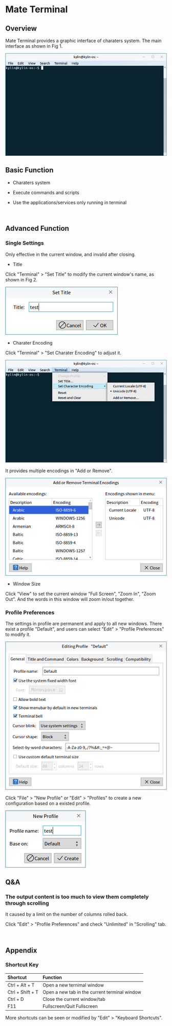 # Mate Terminal
## Overview
Mate Terminal provides a graphic interface of charaters system. The main interface as shown in Fig 1.

![Fig 1 Mate Terminal-big](image/1.png)
<br>

## Basic Function
- Charaters system

- Execute commands and scripts

- Use the applications/services only running in terminal

<br>

## Advanced Function
### Single Settings
Only effective in the current window, and invalid after closing.

- Title

Click "Terminal" > "Set Title" to modify the current window's name, as shown in Fig 2.

![Fig 2 Title](image/2.png)

- Charater Encoding

Click "Terminal" > "Set Charater Encoding" to adjust it.

![Fig 3 Encoding](image/3.png)

It provides multiple encodings in "Add or Remove".

![Fig 4 More encodings](image/4.png)

- Window Size

Click "View" to set the current window "Full Screen", "Zoom In", "Zoom Out". And the words in this window will zoom in/out together.

### Profile Preferences
The settings in profile are permanent and apply to all new windows. There exist a profile "Default", and users can select "Edit" > "Profile Preferences" to modify it.

![Fig 5 Modify Default profile](image/5.png)

Click "File" > "New Profile" or "Edit" > "Profiles" to create a new configuration based on a existed profile. 

![Fig 6 New profile](image/6.png)
<br>

## Q&A
### The output content is too much to view them completely through scrolling
It caused by a limit on the number of columns rolled back.

Click "Edit" > "Profile Preferences" and check "Unlimited" in "Scrolling" tab.

<br>

## Appendix
### Shortcut Key

| Shortcut | Function |
| :------------ | :------------ |
| Ctrl + Alt + T  |  Open a new ternimal window |
| Ctrl + Shift + T | Open a new tab in the current terminal window |
| Ctrl + D  | Close the current window/tab |
| F11 | Fullscreen/Quit Fullscreen |

More shortcuts can be seen or modified by "Edit" > "Keyboard Shortcuts".

